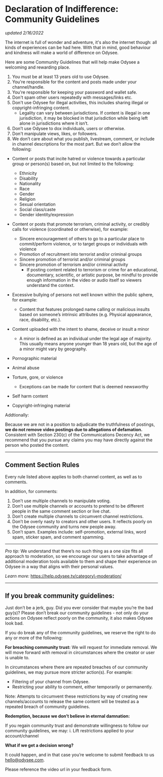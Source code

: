 Declaration of Indifference: Community Guidelines
=================================================

*updated 2/16/2022*

The internet is full of wonder and adventure, it's also the internet though: all kinds of experiences can be had here. With that in mind, good behaviour and kindness will make a world of difference on Odysee.

Here are some Community Guidelines that will help make Odysee a welcoming and rewarding place.

1. You must be at least 13 years old to use Odysee.
2. You're responsible for the content and posts made under your channel/handle.
3. You're responsible for keeping your password and wallet safe.
4. Don't spam other users repeatedly with messages/links etc.
5. Don't use Odysee for illegal activities, this includes sharing illegal or copyright\-infringing content.
	* Legality can vary between jurisdictions. If content is illegal in one jurisdiction, it may be blocked in that jurisdiction while being left alone in jurisdictions where it isn’t.
6. Don’t use Odysee to dox individuals, users or otherwise.
7. Don't manipulate views, likes, or followers.
8. We don’t care about what you publish, livestream, comment, or include in channel descriptions for the most part. But we don’t allow the following:
* Content or posts that incite hatred or violence towards a particular group or person(s) based on, but not limited to the following:


	+ Ethnicity
	+ Disability
	+ Nationality
	+ Race
	+ Gender
	+ Religion
	+ Sexual orientation
	+ Social class/caste
	+ Gender identity/expression
* Content or posts that promote terrorism, criminal activity, or credibly calls for violence (coordinated or otherwise), for example:


	+ Sincere encouragement of others to go to a particular place to commit/perform violence, or to target groups or individuals with violence
	+ Promotion of recruitment into terrorist and/or criminal groups
	+ Sincere promotion of terrorist and/or criminal groups
	+ Sincere promotion of terrorism and/or criminal activity
		- If posting content related to terrorism or crime for an educational, documentary, scientific, or artistic purpose, be mindful to provide enough information in the video or audio itself so viewers understand the context.
* Excessive bullying of persons not well known within the public sphere, for example:


	+ Content that features prolonged name calling or malicious insults based on someone’s intrinsic attributes (e.g. Physical appearance, race, disability, etc.).
* Content uploaded with the intent to shame, deceive or insult a minor


	+ A minor is defined as an individual under the legal age of majority. This usually means anyone younger than 18 years old, but the age of a minor might vary by geography.
* Pornographic material
* Animal abuse
* Torture, gore, or violence


	+ Exceptions can be made for content that is deemed newsworthy
* Self harm content
* Copyright\-infringing material

Addtionally:

Because we are not in a position to adjudicate the truthfulness of postings, **we do not remove video postings due to allegations of defamation.** Consistent with Section 230(c) of the Communications Decency Act, we recommend that you pursue any claims you may have directly against the person who posted the content.



---

Comment Section Rules​
----------------------

Every rule listed above applies to both channel content, as well as to comments. 

In addition, for comments:

1. Don’t use multiple channels to manipulate voting.
2. Don’t use multiple channels or accounts to pretend to be different people in the same comment section or live chat.
3. Don’t create multiple channels to circumvent channel restrictions.
4. Don’t be overly nasty to creators and other users. It reflects poorly on the Odysee community and turns new people away.
5. Don’t spam. Examples include: self\-promotion, external links, word spam, sticker spam, and comment spamming.



---

*Pro tip:* We understand that there’s no such thing as a one size fits all approach to moderation, so we encourage our users to take advantage of additional moderation tools available to them and shape their experience on Odysee in a way that aligns with their personal values. 

*Learn more:*
https://help.odysee.tv/category\-moderation/



---

If you break community guidelines:​
-----------------------------------

Just don’t be a jerk, guy. Did you ever consider that maybe you’re the bad guy(s)?
Please don’t break our community guidelines \- not only do your actions on Odysee reflect poorly on the community, it also makes Odysee look bad. 

If you do break any of the community guidelines, we reserve the right to do any or more of the following:

**For breaching community trust:**
We will request for immediate removal. We will move forward with removal in circumstances where the creator or user is unable to.

In circumstances where there are repeated breaches of our community guidelines, we may pursue more stricter action(s). For example:

* Filtering of your channel from Odysee.
* Restricting your ability to comment, either temporarily or permanently.

Note: Attempts to circumvent these restrictions by way of creating new channels/accounts to release the same content will be treated as a repeated breach of community guidelines.

**Redemption, because we don’t believe in eternal damnation:**

If you regain community trust and demonstrate willingness to follow our community guidelines, we may:
i. Lift restrictions applied to your account/channel

**What if we get a decision wrong?**

It could happen, and in that case you’re welcome to submit feedback to us hello@odysee.com.

Please reference the video url in your feedback form.

